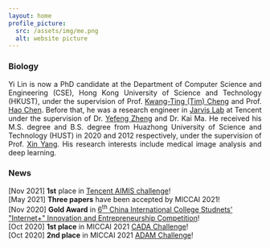 ```yaml
---
layout: home
profile_picture:
  src: /assets/img/me.png
  alt: website picture
---
```


<h3>Biology</h3>
<p align = "justify">
    Yi Lin is now a PhD candidate at the Department of Computer Science and Engineering (CSE), 
    Hong Kong University of Science and Technology (HKUST), under the supervision of 
    Prof. <a href="https://seng.ust.hk/about/people/faculty/tim-kwang-ting-cheng">Kwang-Ting (Tim) Cheng</a> and 
    Prof. <a href="https://jackiehaochen.github.io/">Hao Chen</a>. Before that, he was a research engineer 
    in <a href="https://jarvislab.tencent.com/">Jarvis Lab</a> at Tencent under the supervision of Dr. 
    <a href="https://sites.google.com/site/yefengzheng/">Yefeng Zheng</a> and Dr. Kai Ma. 
	He received his M.S. degree and B.S. degree from Huazhong University of Science and Technology (HUST) in 
	2020 and 2012 respectively, under the supervision of 
	Prof. <a href="https://sites.google.com/view/xinyang">Xin Yang</a>. 
	His research interests include medical image analysis and deep learning.
<p>

<h3>News</h3>
[Nov 2021] <b>1st</b> place in <a href="https://contest.taop.qq.com">Tencent AIMIS challenge</a>!<br />
[May 2021] <b>Three papers</b> have been accepted by MICCAI 2021!<br />
[Nov 2020] <b>Gold Award</b> in <a href="http://www.moe.gov.cn/srcsite/A08/s5672/202101/t20210115_509932.html">6<sup>th</sup> China International College Studnets' "Internet+" Innovation and Entrepreneurship Competition</a>!<br />
[Oct 2020] <b>1st place</b> in MICCAI 2021 <a href="https://cada.grand-challenge.org">CADA Challenge</a>!<br />
[Oct 2020] <b>2nd place</b> in MICCAI 2021 <a href="https://adam.isi.uu.nl">ADAM Challenge</a>!<br />




